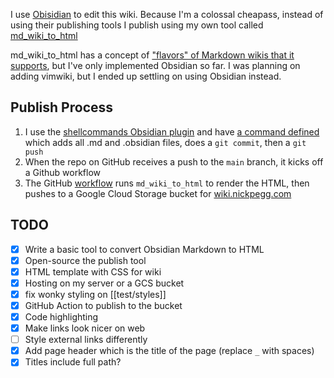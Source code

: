 I use [Obisidian](https://obsidian.md/) to edit this wiki. Because I'm a colossal cheapass, instead of using their publishing tools I publish using my own tool called [md_wiki_to_html](https://github.com/nickpegg/md_wiki_to_html)

md_wiki_to_html has a concept of ["flavors" of Markdown wikis that it supports](https://github.com/nickpegg/md_wiki_to_html/blob/93d3f04126474b1d2ba451507e3239f2107d5748/md_wiki_to_html/config.py#L30-L45), but I've only implemented Obsidian so far. I was planning on adding vimwiki, but I ended up settling on using Obsidian instead.

## Publish Process
1. I use the [shellcommands Obsidian plugin](https://publish.obsidian.md/shellcommands/) and have [a command defined](https://github.com/nickpegg/wiki.nickpegg.com/blob/2331e7476176ebd1fb2208662b918831a5fdf239/.obsidian/plugins/obsidian-shellcommands/data.json#L14-L17) which adds all .md and .obsidian files, does a `git commit`, then a `git push`
2. When the repo on GitHub receives a push to the `main` branch, it kicks off a Github workflow
3. The GitHub [workflow](https://github.com/nickpegg/wiki.nickpegg.com/blob/main/.github/workflows/publish.yml) runs `md_wiki_to_html` to render the HTML, then pushes to a Google Cloud Storage bucket for [wiki.nickpegg.com](https://wiki.nickpegg.com/)

## TODO
- [x] Write a basic tool to convert Obsidian Markdown to HTML
- [x] Open-source the publish tool
- [x] HTML template with CSS for wiki
- [x] Hosting on my server or a GCS bucket
- [x] fix wonky styling on [[test/styles]]
- [x] GitHub Action to publish to the bucket
- [x] Code highlighting
- [x] Make links look nicer on web
- [ ] Style external links differently
- [x] Add page header which is the title of the page (replace `_` with spaces)
- [x] Titles include full path?